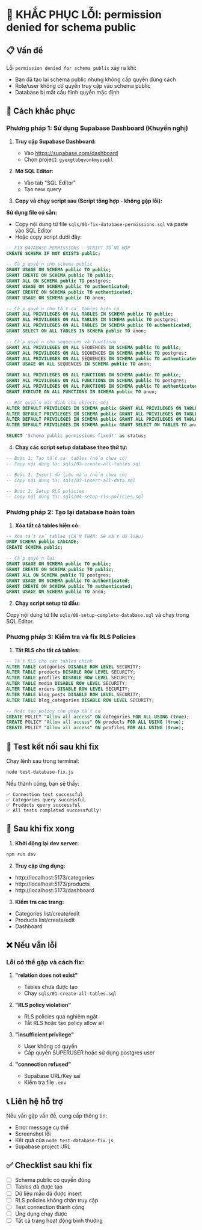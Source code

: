 # 🚨 KHẮC PHỤC LỖI: permission denied for schema public

## 📋 **Vấn đề**

Lỗi `permission denied for schema public` xảy ra khi:
- Bạn đã tạo lại schema public nhưng không cấp quyền đúng cách
- Role/user không có quyền truy cập vào schema public
- Database bị mất cấu hình quyền mặc định

## 🔧 **Cách khắc phục**

### **Phương pháp 1: Sử dụng Supabase Dashboard (Khuyến nghị)**

1. **Truy cập Supabase Dashboard:**
   - Vào https://supabase.com/dashboard
   - Chọn project: `gyexgtobqvonkmyesqkl`

2. **Mở SQL Editor:**
   - Vào tab "SQL Editor" 
   - Tạo new query

3. **Copy và chạy script sau (Script tổng hợp - không gặp lỗi):**

**Sử dụng file có sẵn:**
- Copy nội dung từ file `sqls/01-fix-database-permissions.sql` và paste vào SQL Editor
- Hoặc copy script dưới đây:

```sql
-- FIX DATABASE PERMISSIONS - SCRIPT TỔNG HỢP
CREATE SCHEMA IF NOT EXISTS public;

-- Cấp quyền cho schema public
GRANT USAGE ON SCHEMA public TO public;
GRANT CREATE ON SCHEMA public TO public;
GRANT ALL ON SCHEMA public TO postgres;
GRANT USAGE ON SCHEMA public TO authenticated;
GRANT CREATE ON SCHEMA public TO authenticated;
GRANT USAGE ON SCHEMA public TO anon;

-- Cấp quyền cho tất cả tables hiện có
GRANT ALL PRIVILEGES ON ALL TABLES IN SCHEMA public TO public;
GRANT ALL PRIVILEGES ON ALL TABLES IN SCHEMA public TO postgres;
GRANT ALL PRIVILEGES ON ALL TABLES IN SCHEMA public TO authenticated;
GRANT SELECT ON ALL TABLES IN SCHEMA public TO anon;

-- Cấp quyền cho sequences và functions
GRANT ALL PRIVILEGES ON ALL SEQUENCES IN SCHEMA public TO public;
GRANT ALL PRIVILEGES ON ALL SEQUENCES IN SCHEMA public TO postgres;
GRANT ALL PRIVILEGES ON ALL SEQUENCES IN SCHEMA public TO authenticated;
GRANT USAGE ON ALL SEQUENCES IN SCHEMA public TO anon;

GRANT ALL PRIVILEGES ON ALL FUNCTIONS IN SCHEMA public TO public;
GRANT ALL PRIVILEGES ON ALL FUNCTIONS IN SCHEMA public TO postgres;
GRANT ALL PRIVILEGES ON ALL FUNCTIONS IN SCHEMA public TO authenticated;
GRANT EXECUTE ON ALL FUNCTIONS IN SCHEMA public TO anon;

-- Đặt quyền mặc định cho objects mới
ALTER DEFAULT PRIVILEGES IN SCHEMA public GRANT ALL PRIVILEGES ON TABLES TO public;
ALTER DEFAULT PRIVILEGES IN SCHEMA public GRANT ALL PRIVILEGES ON TABLES TO postgres;
ALTER DEFAULT PRIVILEGES IN SCHEMA public GRANT ALL PRIVILEGES ON TABLES TO authenticated;
ALTER DEFAULT PRIVILEGES IN SCHEMA public GRANT SELECT ON TABLES TO anon;

SELECT 'Schema public permissions fixed!' as status;
```

4. **Chạy các script setup database theo thứ tự:**

```sql
-- Bước 1: Tạo tất cả tables (nếu chưa có)
-- Copy nội dung từ: sqls/02-create-all-tables.sql

-- Bước 2: Insert dữ liệu mẫu (nếu chưa có)
-- Copy nội dung từ: sqls/03-insert-all-data.sql

-- Bước 3: Setup RLS policies
-- Copy nội dung từ: sqls/04-setup-rls-policies.sql
```

### **Phương pháp 2: Tạo lại database hoàn toàn**

1. **Xóa tất cả tables hiện có:**

```sql
-- Xóa tất cả tables (CẨN THẬN: Sẽ mất dữ liệu)
DROP SCHEMA public CASCADE;
CREATE SCHEMA public;

-- Cấp quyền lại
GRANT USAGE ON SCHEMA public TO public;
GRANT CREATE ON SCHEMA public TO public;
GRANT ALL ON SCHEMA public TO postgres;
GRANT USAGE ON SCHEMA public TO authenticated;
GRANT CREATE ON SCHEMA public TO authenticated;
GRANT USAGE ON SCHEMA public TO anon;
```

2. **Chạy script setup từ đầu:**

Copy nội dung từ file `sqls/00-setup-complete-database.sql` và chạy trong SQL Editor.

### **Phương pháp 3: Kiểm tra và fix RLS Policies**

1. **Tắt RLS cho tất cả tables:**

```sql
-- Tắt RLS cho các tables chính
ALTER TABLE categories DISABLE ROW LEVEL SECURITY;
ALTER TABLE products DISABLE ROW LEVEL SECURITY;
ALTER TABLE profiles DISABLE ROW LEVEL SECURITY;
ALTER TABLE media DISABLE ROW LEVEL SECURITY;
ALTER TABLE orders DISABLE ROW LEVEL SECURITY;
ALTER TABLE blog_posts DISABLE ROW LEVEL SECURITY;
ALTER TABLE blog_categories DISABLE ROW LEVEL SECURITY;

-- Hoặc tạo policy cho phép tất cả
CREATE POLICY "Allow all access" ON categories FOR ALL USING (true);
CREATE POLICY "Allow all access" ON products FOR ALL USING (true);
CREATE POLICY "Allow all access" ON profiles FOR ALL USING (true);
```

## 🧪 **Test kết nối sau khi fix**

Chạy lệnh sau trong terminal:

```bash
node test-database-fix.js
```

Nếu thành công, bạn sẽ thấy:
```
✅ Connection test successful
✅ Categories query successful
✅ Products query successful
✅ All tests completed successfully!
```

## 🚀 **Sau khi fix xong**

1. **Khởi động lại dev server:**
```bash
npm run dev
```

2. **Truy cập ứng dụng:**
- http://localhost:5173/categories
- http://localhost:5173/products
- http://localhost:5173/dashboard

3. **Kiểm tra các trang:**
- Categories list/create/edit
- Products list/create/edit
- Dashboard

## ❌ **Nếu vẫn lỗi**

### **Lỗi có thể gặp và cách fix:**

1. **"relation does not exist"**
   - Tables chưa được tạo
   - Chạy `sqls/01-create-all-tables.sql`

2. **"RLS policy violation"**
   - RLS policies quá nghiêm ngặt
   - Tắt RLS hoặc tạo policy allow all

3. **"insufficient privilege"**
   - User không có quyền
   - Cấp quyền SUPERUSER hoặc sử dụng postgres user

4. **"connection refused"**
   - Supabase URL/Key sai
   - Kiểm tra file `.env`

## 📞 **Liên hệ hỗ trợ**

Nếu vẫn gặp vấn đề, cung cấp thông tin:
- Error message cụ thể
- Screenshot lỗi
- Kết quả của `node test-database-fix.js`
- Supabase project URL

## ✅ **Checklist sau khi fix**

- [ ] Schema public có quyền đúng
- [ ] Tables đã được tạo
- [ ] Dữ liệu mẫu đã được insert
- [ ] RLS policies không chặn truy cập
- [ ] Test connection thành công
- [ ] Ứng dụng chạy được
- [ ] Tất cả trang hoạt động bình thường
